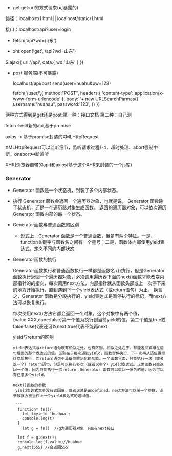 - get
get:url的方式请求(可暴露的)

路径：localhost/1.html || localhost/static/1.html

接口：localhost/api?user=login

- fetch('api?wd=山东')

- xhr.open('get','/api?wd=山东')

$.ajax({
    url:'/api',
    data:{
        wd:'山东'
    }
})

- post
   服务端(不可暴露)

   localhost/api/post
      send(user=huahu&pw=123)

    fetch('/user/',{
        method:"POST",
        headers:{
         'content-type':'application/x-www-form-urlencode'
        },
        body:''+ new URLSearchParmas({
            username:"huahau",
            password:'123',
        })
    })

两种方式得到是get还是post:第一种：接口文档 第二种：自己测

fetch->es6新的api,基于promise

axios -> 基于promise封装的XMLHttpRequest

XMLHttpRequest可以监听细节，监听请求过程1-4，超时处理、abort强制中断，onabort中断监听

XHR(浏览器自带的api)和axios(基于这个XHR来封装的一个js库)

### Generator
  - Generator 函数是一个状态机，封装了多个内部状态。

  - 执行 Generator 函数会返回一个遍历器对象，也就是说，
    Generator 函数除了状态机，还是一个遍历器对象生成函数。
    返回的遍历器对象，可以依次遍历 Generator 函数内部的每一个状态。

  - Generator函数与普通函数的区别
     + 形式上，Generator 函数是一个普通函数，但是有两个特征。一是，function关键字与函数名之间有一个星号；二是，函数体内部使用yield表达式，定义不同的内部状态

  - Generator函数的执行
       
       Generator函数执行和普通函数执行一样都是函数名+()执行，但是Generator函数执行返回一个遍历器对象，必须调用遍历器下面的next()函数才能改变内部指针的的指向，每次调用next方法，内部指针就从函数头部或上一次停下来的地方开始执行，直到遇到下一个yield表达式（或return语句）为止。
       换言之，Generator 函数是分段执行的，yield表达式是暂停执行的标记，而next方法可以恢复执行。

       每次使用next()方法它都会返回一个对象，这个对象中有两个值，{value:XXX,done:false}第一个值为执行到当前yield的值，第二个值是true或false false代表还可以next true代表不能再next


       yield与return的区别

        yield表达式与return语句既有相似之处，也有区别。相似之处在于，都能返回紧跟在语句后面的那个表达式的值。区别在于每次遇到yield，函数暂停执行，下一次再从该位置继续向后执行，而return语句不具备位置记忆的功能。一个函数里面，只能执行一次（或者说一个）return语句，但是可以执行多次（或者说多个）yield表达式。正常函数只能返回一个值，因为只能执行一次return；Generator 函数可以返回一系列的值，因为可以有任意多个yield。

        next()函数的参数
         yield表达式本身没有返回值，或者说总是undefined。next方法可以带一个参数，该参数就会被当作上一个yield表达式的返回值。

         ```
          function* fn(){
            let t=yield 'huahua';
            console.log(t)
          }
            let g = fn()  //g为遍历器对象 下面有next接口

          let f = g.next();
          console.log(f.value)//huahua
          g.next(555) //会返回555
         ```
